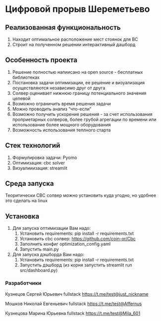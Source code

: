 # Цифровой прорыв Шереметьево

## Реализованная функциональность
   1. Находит оптимальное расположение мест стоянок для ВС
   2. Строит на полученном решении интерактивный дашборд

## Особенность проекта
   1. Решение полностью напиисано на open source - бесплатных библиотеках
   2. Постановка задачи оптимизации, ее решение и визуализация осуществляются независимо друг от друга
   3. Солвер оценивает нижнюю границу потенциального значения целевой
   4. Возможно ограничить время решения задачи
   5. Можно проводить анализ “что-если”
   6. Возможно получить ускорение решения - за счет использования проприетарных солверов, более грубой агрегации по времени или использование более мощного оборудования
   7. Возможность использования теплного старта


## Cтек технологий
   1. Формулировка задачи: Pyomo
   2. Оптимизация: cbc solver
   3. Визуалииизация: streamlit 

## Среда запуска
   Теоритически CBC солвер можно установить куда угодно, но удобнее это сделать на linux

## Установка

1. Для запуска оптимизации Вам надо:
   1. Установить requirements: pip install -r requirements.txt
   2. Установить cbc солвер: https://github.com/coin-or/Cbc
   3. Заполнить конфиг optimization_config.yaml
   4. Запустить main.py
2. Для запуска дэшборда Вам надо:
   1. Установить requirements: pip install -r requirements.txt
   2. Запустить дэшборд (из корня запустить streamlit run src/dashboard.py)


### Разработчики
Кузнецов Сергей Юрьевич fullstack https://t.me/test@just_nickname

Мошков Николай Евгеньевич fullstack https://t.me/test@Affernus

Кузнецова Марина Юрьевна fullstack https://t.me/test@Mila_601


